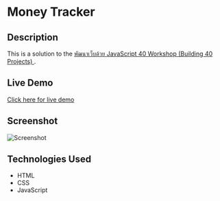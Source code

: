 # Money Tracker

## Description

This is a solution to the [พัฒนาเว็บด้วย JavaScript 40 Workshop (Building 40 Projects)
](https://www.udemy.com/share/105oWC3@D4hG-83DfZCyEtn3fLQYllNjktii3RBOVBtP5tXiUGyukFsEs2_mbJRlfY4sHjUp/).

## Live Demo

[Click here for live demo](https://money-tracker-4py7lscr5-tanawutw03s-projects.vercel.app)

## Screenshot

![Screenshot](https://image.thum.io/get/https://money-tracker-ruddy.vercel.app/)

## Technologies Used

- HTML
- CSS
- JavaScript
